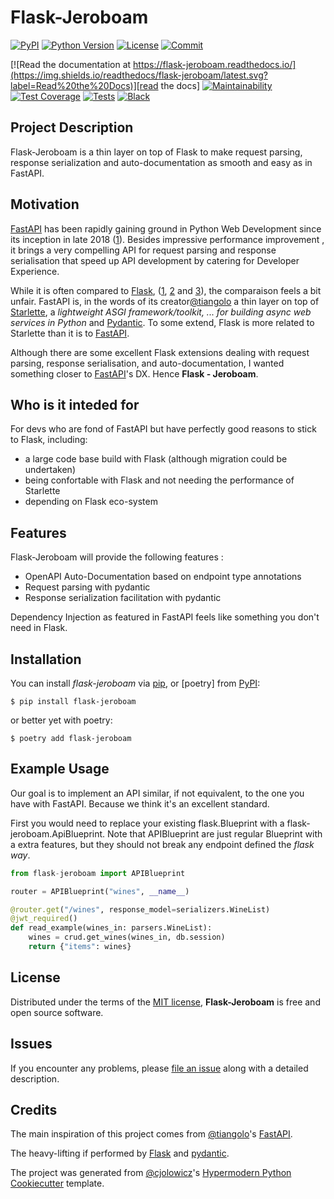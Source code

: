 <p align="center">

# Flask-Jeroboam

[![PyPI](https://img.shields.io/pypi/v/flask-jeroboam.svg)][pypi_]
[![Python Version](https://img.shields.io/pypi/pyversions/flask-jeroboam)][python version]
[![License](https://img.shields.io/pypi/l/flask-jeroboam)][license]
[![Commit](https://img.shields.io/github/last-commit/jcbianic/flask-jeroboam)][commit]

[![Read the documentation at https://flask-jeroboam.readthedocs.io/](https://img.shields.io/readthedocs/flask-jeroboam/latest.svg?label=Read%20the%20Docs)][read the docs]
[![Maintainability](https://api.codeclimate.com/v1/badges/181b7355cee7b1316893/maintainability)](https://codeclimate.com/github/jcbianic/flask-jeroboam/maintainability)
[![Test Coverage](https://api.codeclimate.com/v1/badges/181b7355cee7b1316893/test_coverage)](https://codeclimate.com/github/jcbianic/flask-jeroboam/test_coverage)
[![Tests](https://github.com/jcbianic/flask-jeroboam/workflows/Tests/badge.svg)][tests]
[![Black](https://img.shields.io/badge/code%20style-black-000000.svg)][black]

[pypi_]: https://pypi.org/project/flask-jeroboam/
[status]: https://pypi.org/project/flask-jeroboam/
[python version]: https://pypi.org/project/flask-jeroboam
[read the docs]: https://flask-jeroboam.readthedocs.io/
[tests]: https://github.com/jcbianic/flask-jeroboam/actions?workflow=Tests
[codecov]: https://app.codecov.io/gh/jcbianic/flask-jeroboam
[pre-commit]: https://github.com/pre-commit/pre-commit
[black]: https://github.com/psf/black
[commit]: https://img.shields.io/github/last-commit/jcbianic/flask-jeroboam

</p>

## Project Description

Flask-Jeroboam is a thin layer on top of Flask to make request parsing, response serialization and auto-documentation as smooth and easy as in FastAPI.

## Motivation

[FastAPI] has been rapidly gaining ground in Python Web Development since its inception in late 2018 ([1][survey]). Besides impressive performance improvement , it brings a very compelling API for request parsing and response serialisation that speed up API development by catering for Developer Experience.

While it is often compared to [Flask], ([1][ref#1], [2][ref#2] and [3][ref#3]), the comparaison feels a bit unfair. FastAPI is, in the words of its creator[@tiangolo] a thin layer on top of [Starlette], a _lightweight ASGI framework/toolkit, ... for building async web services in Python_ and [Pydantic]. To some extend, Flask is more related to Starlette than it is to [FastAPI].

Although there are some excellent Flask extensions dealing with request parsing, response serialisation, and auto-documentation, I wanted something closer to [FastAPI]'s DX. Hence **Flask - Jeroboam**.

[survey]: https://lp.jetbrains.com/python-developers-survey-2021/#FrameworksLibraries
[ref#1]: https://testdriven.io/blog/moving-from-flask-to-fastapi/
[ref#2]: https://developer.vonage.com/blog/21/08/10/the-ultimate-face-off-flask-vs-fastapi
[ref#3]: https://towardsdatascience.com/understanding-flask-vs-fastapi-web-framework-fe12bb58ee75

## Who is it inteded for

For devs who are fond of FastAPI but have perfectly good reasons to stick to Flask, including:

- a large code base build with Flask (although migration could be undertaken)
- being confortable with Flask and not needing the performance of Starlette
- depending on Flask eco-system

## Features

Flask-Jeroboam will provide the following features :

- OpenAPI Auto-Documentation based on endpoint type annotations
- Request parsing with pydantic
- Response serialization facilitation with pydantic

Dependency Injection as featured in FastAPI feels like something you don't need in Flask.

## Installation

You can install _flask-jeroboam_ via [pip], or [poetry] from [PyPI]:

```console
$ pip install flask-jeroboam
```

or better yet with poetry:

```console
$ poetry add flask-jeroboam
```

## Example Usage

Our goal is to implement an API similar, if not equivalent, to the one you have with FastAPI. Because we think it's an excellent standard.

First you would need to replace your existing flask.Blueprint with a flask-jeroboam.ApiBlueprint. Note that APIBlueprint are just regular Blueprint with a extra features, but they should not break any endpoint defined the _flask way_.

```python
from flask-jeroboam import APIBlueprint

router = APIBlueprint("wines", __name__)

@router.get("/wines", response_model=serializers.WineList)
@jwt_required()
def read_example(wines_in: parsers.WineList):
    wines = crud.get_wines(wines_in, db.session)
    return {"items": wines}
```

## License

Distributed under the terms of the [MIT license][license],
**Flask-Jeroboam** is free and open source software.

## Issues

If you encounter any problems,
please [file an issue] along with a detailed description.

## Credits

The main inspiration of this project comes from [@tiangolo]'s [FastAPI].

The heavy-lifting if performed by [Flask] and [pydantic].

The project was generated from [@cjolowicz]'s [Hypermodern Python Cookiecutter] template.

[@cjolowicz]: https://github.com/cjolowicz
[@tiangolo]: https://github.com/tiangolo
[fastapi]: https://fastapi.tiangolo.com/
[starlette]: https://www.starlette.io/
[flask]: https://flask.palletsprojects.com/
[pydantic]: https://pydantic-docs.helpmanual.io/
[pypi]: https://pypi.org/
[hypermodern python cookiecutter]: https://github.com/cjolowicz/cookiecutter-hypermodern-python
[file an issue]: https://github.com/jcbianic/flask-jeroboam/issues
[pip]: https://pip.pypa.io/

<!-- github-only -->

[license]: https://github.com/jcbianic/flask-jeroboam/blob/main/LICENSE
[contributor guide]: https://github.com/jcbianic/flask-jeroboam/blob/main/CONTRIBUTING.md
[command-line reference]: https://flask-jeroboam.readthedocs.io/en/latest/usage.html
